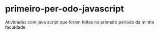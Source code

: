 # primeiro-per-odo-javascript
Atividades com java script que foram feitas no primeiro período da minha faculdade
